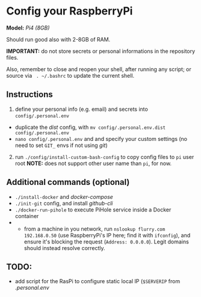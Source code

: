 # Config your RaspberryPi

**Model:** *Pi4 (8GB)*

Should run good also with 2-8GB of RAM.

**IMPORTANT:** do not store secrets or personal informations in the repository files.

Also, remember to close and reopen your shell, after running any script; or source via ` . ~/.bashrc` to update the current shell.

## Instructions

1. define your personal info (e.g. email) and secrets into `config/.personal.env`
- duplicate the *dist* config, with `mv config/.personal.env.dist config/.personal.env`
- `nano config/.personal.env` and and specify your custom settings (no need to set `GIT_` envs if not using *git*)

2. run `./config/install-custom-bash-config` to copy config files to `pi` user root
**NOTE:** does not support other user name than `pi`, for now.

## Additional commands (optional)

* `./install-docker` and *docker-compose*
* `./init-git` config, and install *github-cli*
* `./docker-run-pihole` to execute PiHole service inside a Docker container
* * from a machine in you network, run `nslookup flurry.com 192.168.0.50` (use RaspberryPi's IP here; find it with `ifconfig`), and ensure it's blocking the request (`Address: 0.0.0.0`). Legit domains should instead resolve correctly.

## TODO:

* add script for the RasPi to configure static local IP (`$SERVERIP` from *.personal.env*